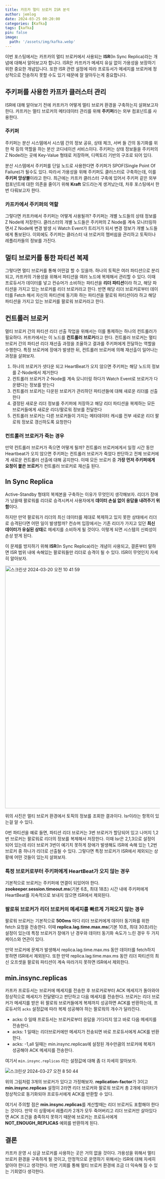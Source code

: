 ```yaml
---
title: 카프카 멀티 브로커 ISR 분석
author: jemlog
date: 2024-03-25 00:20:00
categories: [Kafka]
tags: [kafka]
pin: false
image:
  path: '/assets/img/kafka.webp'
---
```


이번 포스팅에서는 카프카의 멀티 브로커에서 사용되는 **ISR**(In Sync Replica)라는 개념에 대해서 알아보고자 합니다. 
ISR은 카프카가 메세지 유실 없이 가용성을 보장하기 위한 중요한 개념입니다.
또한 ISR 관련 설정에 따라 프로듀서가 메세지를 브로커에 정상적으로 전송하지 못할 수도 있기 때문에 잘 알아두는게 중요합니다.

## 주키퍼를 사용한 카프카 클러스터 관리

ISR에 대해 알아보기 전에 카프카가 어떻게 멀티 브로커 환경을 구축하는지 살펴보고자 한다. 카프카는 멀티 브로커의 메타데이터 관리를 위해 **주키퍼**라는 외부 컴포넌트를 사용한다.

### 주키퍼

주키퍼는 분산 시스템에서 시스템 간의 정보 공유, 상태 체크, 서버 들 간의 동기화를 위한 락 등의 역할을 하는 분산 코디네이션 서비스이다.
주키퍼는 상태 정보들을 주키퍼의 Z Node라는 곳에 Key-Value 형태로 저장하며, 디렉토리 기반의 구조로 되어 있다.

분산 시스템에서 주키퍼를 단일 노드로 사용한다면 주키퍼가 SPOF(Single Point Of Failure)가 될수도 있다. 따라서 가용성을 위해 주키퍼도 클러스터로 구축하는데, 이를 **주키퍼 앙상블**이라고 한다. 
최근에는 카프카 클러스터 구축에 있어서 주키퍼 같은 외부 컴포넌트에 대한 의존을 줄이기 위해 **Kraft** 모드라는게 생겨났는데, 차후 포스팅에서 한번 다뤄보고자 한다.

### 카프카에서 주키퍼의 역할

그렇다면 카프카에서 주키퍼는 어떻게 사용될까? 주키퍼는 개별 노드들의 상태 정보를 Z Node에 저장한다. 
클러스터의 개별 노드들은 주키퍼의 Z Node를 계속 모니터링하면서 Z Node에 변경 발생 시 Watch Event가 트리거가 되서 변경 정보가 개별 노드들에게 통보된다.
이외에도 주키퍼는 클러스터 내 브로커의 멤버쉽을 관리하고 토픽이나 레플리카들의 정보를 가진다. 

## 멀티 브로커를 통한 파티션 복제

그렇다면 멀티 브로커를 통해 어떤걸 할 수 있을까. 하나의 토픽은 여러 파티션으로 분리되고, 카프카의 가용성을 위해서 파티션을 여러 노드에 복제해서 관리할 수 있다. 이때 프로듀서가 데이터를 넣고 컨슈머가 소비하는 파티션을 **리더 파티션**이라 하고, 해당 파티션을 가지고 있는 
브로커를 리더 브로커라고 한다. 반면 해당 리더 브로커로부터 데이터를 Fetch 해서 자신의 파티션에 동기화 하는 파티션을 팔로워 파티션이라 하고 해당 파티션을 가지고 있는 브로커를 팔로워 브로커라고 한다.

## 컨트롤러 브로커

멀티 브로커 간의 파티션 리더 선출 작업을 위해서는 이를 통제하는 하나의 컨트롤러가 필요하다. 카프카에서는 이 노드를 **컨트롤러 브로커**라고 한다.
컨트롤러 브로커는 멀티 브로커 간의 파티션 리더 재선출 과정을 조율하고 결과를 주키퍼에게 전달하는 역할을 수행한다. 
특정 브로커에 장애가 발생한 뒤, 컨트롤러 브로커에 의해 재선출이 일어나는 과정을 살펴보자. 

1. 하나의 브로커가 셧다운 되고 HeartBeat가 오지 않으면 주키퍼는 해당 노드의 정보를 Z-Node에서 제거한다
2. 컨트롤러 브로커가 Z-Node를 계속 모니터링 하다가 Watch Event로 브로커가 다운됐다는 정보를 받는다
3. 컨트롤러 브로커는 다운된 브로커가 관리하던 파티션들에 대해 새로운 리더를 선출한다
4. 결정된 새로운 리더 정보를 주키퍼에 저장하고 해당 리더 파티션을 복제하는 모든 브로커들에게 새로운 리더/팔로워 정보를 전달한다
5. 컨트롤러 브로커는 다른 브로커들이 가지는 메타데이터 캐시를 전부 새로운 리더 팔로워 정보로 갱신하도록 요청한다

### 컨트롤러 브로커가 죽는 경우

만약 컨트롤러 브로커가 죽으면 어떻게 될까? 
컨트롤러 브로커에게서 일정 시간 동안 Heartbeat가 오지 않으면 주키퍼는 컨트롤러 브로커가 죽었다 판단하고 전체 브로커에게 새로운 컨트롤러 선출에 대해 공지한다. 
이때 모든 브로커 중 **가장 먼저 주키퍼에게 요청이 붙은 브로커**가 컨트롤러 브로커로 재선출 된다.

## In Sync Replica

Active-Standby 형태의 복제본을 구축하는 이유가 무엇인지 생각해보자. 리더가 장애가 났을때 팔로워를 리더로 승격시켜서 사용자에게 **데이터 손실 없이 응답을 내려주기 위함**이다.

하지만 만약 팔로워가 리더의 최신 데이터를 제대로 복제하고 있지 못한 상태에서 리더로 승격된다면 어떤 일이 발생할까? 
컨슈머 입장에서는 기존 리더가 가지고 있던 **최신 데이터가 유실된 상태**로 메세지를 소비하게 될 것이다. 
이렇게 되면 시스템의 신뢰성이 손상 받게 된다.

이 문제를 방지하기 위해 **ISR**(In Sync Replica)라는 개념이 사용되고, 결론부터 말하면 ISR 범위 내에 속해있는 팔로워들만 리더로 승격이 될 수 있다. ISR이 무엇인지 자세히 알아보자.

<img width="787" alt="스크린샷 2024-03-20 오전 10 41 59" src="https://github.com/CMC11th-Melly/Melly_Server/assets/82302520/9b021afc-859e-42d3-99df-f70f0e94ad77">

위의 사진은 멀티 브로커 환경에서 토픽의 정보를 조회한 결과이다. Isr이라는 항목이 있는걸 알 수 있다.

0번 파티션을 예로 들면, 파티션 리더 브로커는 3번 브로커가 할당되어 있고 나머지 1,2번 브로커는 팔로워로 리더의 정보를 복제해서 저장한다. 
이때 Isr은 2,1,3으로 설정이 되어 있는데 리더 브로커 3번이 예기치 못하게 장애가 발생해도 ISR에 속해 있는 1,2번 브로커 중 하나가 리더로 선출될 수 있다.
그렇다면 특정 브로커가 ISR에서 제외되는 상황에 어떤 것들이 있는지 살펴보자.

### 특정 브로커로부터 주키퍼에게 HeartBeat가 오지 않는 경우

기본적으로 브로커는 주키퍼에 연결이 되있어야 한다. **zookeeper.session.timeout.ms**(기본 6초, 최대 18초) 시간 내에 주키퍼에게 HeartBeat를 지속적으로 보내지 않으면 ISR에서 제외된다.

### 팔로워 브로커가 리더 브로커의 메세지를 빠르게 가져오지 않는 경우

팔로워 브로커는 기본적으로 **500ms** 마다 리더 브로커에게 데이터 동기화를 위한 fetch 요청을 전송한다. 이때 **replica.lag.time.max.ms**(기본 10초, 최대 30초)라는 설정이 있는데 특정 브로커가 장애가 난 경우와 데이터 동기화 속도가 느린 경우 두 가지 케이스와 연관이 있다.

만약 브로커에 문제가 발생해서 replica.lag.time.max.ms 동안 데이터를 fetch하지 못하면 ISR에서 제외된다. 또한 만약 replica.lag.time.max.ms 동안 리더 파티션의 최신 오프셋을 팔로워 파티션이 계속 따라가지 못하면 ISR에서 제외한다.

## min.insync.replicas

카프카 프로듀서는 브로커에 메세지를 전송한 후 브로커로부터 ACK 메세지가 돌아와야 정상적으로 메세지가 전달됐다고 판단하고 다음 메세지를 전송한다. 
브로커는 리더 브로커가 메세지를 받은 뒤 팔로워 브로커들에게 복제까지 성공하면 ACK를 반환하는데, 프로듀서의 `acks` 설정값에 따라 복제 성공해야 하는 팔로워의 개수가 달라진다.

- acks: 0 일때 프로듀서는 브로커로부터 응답을 기다리지 않고 바로 다음 메세지를 전송한다.
- acks: 1 일때는 리더브로커에만 메세지가 전송되면 바로 프로듀서에게 ACK를 반환한다.
- acks: -1,all 일때는 min.insync.replicas에 설정된 개수만큼의 브로커에 복제가 성공해야 ACK 메세지를 전송한다.

여기서 `min.insync.replicas` 라는 설정값에 대해 좀 더 자세히 알아보자.

![스크린샷 2024-03-27 오전 8 50 44](https://github.com/CMC11th-Melly/Melly_Server/assets/82302520/073b536c-3aee-4c23-9e9e-36380b297163)

위의 그림처럼 3개의 브로커가 있다고 가정해보자. 
**replication-factor**가 3이고 **min.insync.replicas** 설정이 2라면 리더 브로커와 팔로워 브로커 총 2개에 데이터가 정상적으로 동기화되야 프로듀서에게 ACK를 반환할 수 있다.

여기서 주의할 점은 **min.insync.replicas**를 계산할때는 리더 브로커도 포함해야 한다는 것이다. 
만약 이 상황에서 레플리카 2개가 모두 죽어버리고 리더 브로커만 살아있다면 ACK 조건을 충족하지 못하기 때문에 브로커는 프로듀서에게 **NOT_ENOUGH_REPLICAS** 예외를 반환하게 된다.

## 결론

카프카 운영 시 싱글 브로커를 사용하는 곳은 거의 없을 것이다. 가용성을 위해서 멀티 브로커 환경을 구축하게 될 것이고, 안정적으로 운영하기 위해서는 ISR에 대해 자세히 알아야 한다고 생각한다. 이번 기회를 통해 멀티 브로커 환경에 조금 더 익숙해 질 수 있는 기회였다 생각한다.


[nodejs]: https://nodejs.org/
[starter]: https://github.com/cotes2020/chirpy-starter
[pages-workflow-src]: https://docs.github.com/en/pages/getting-started-with-github-pages/configuring-a-publishing-source-for-your-github-pages-site#publishing-with-a-custom-github-actions-workflow
[latest-tag]: https://github.com/cotes2020/jekyll-theme-chirpy/tags
